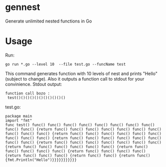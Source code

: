 # gennest
Generate unlimited nested functions in Go
# Usage
Run:

`go run *.go --level 10  --file test.go --funcName test`

This command generates function with 10 levels of nest and prints "Hello"(subject to change). Also it outputs a function call to stdout for your convinience.
Stdout output:

```
function call bozo :
 test()()()()()()()()()()()
```

test.go:

```
package main
import "fmt"
func test() func() func() func() func() func() func() func() func() func() func() {return func() func() func() func() func() func() func() func() func() func() {return func() func() func() func() func() func() func() func() func() {return func() func() func() func() func() func() func() func() {return func() func() func() func() func() func() func() {return func() func() func() func() func() func() {return func() func() func() func() func() {return func() func() func() func() {return func() func() func() {return func() func() {return func() {fmt.Println("Hello")}}}}}}}}}}}
```
